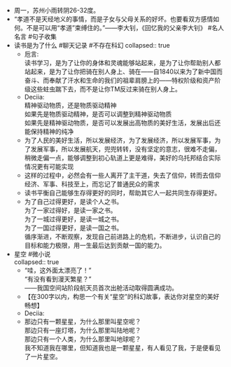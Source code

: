 - 周一，苏州小雨转阴26-32度。
- “孝道不是天经地义的事情，而是子女与父母关系的好坏。也要看双方感情如何。不是可以用“孝道”束缚住的。”——李大钊，《回忆我的父亲李大钊》 #名人名言 #句子收集
- 读书是为了什么 #聊天记录 #不存在科幻
  collapsed:: true
	- 卮言:  
	  读书学习，是为了让你的身体和灵魂能够站起来，是为了让你帮助别人都站起来，是为了让你把骑在别人身上、骑在——自1840以来为了新中国而奋斗、而奉献了汗水和生命的我们的祖辈肩膀上的——特权阶级和资产阶级这些蛀虫踹下去，而不是让你TM反过来骑在别人身上。
	- Deciia:  
	  精神驱动物质，还是物质驱动精神  
	  如果先是物质驱动精神，是否可以调整到精神驱动物质  
	  如果先是精神驱动物质，是否可以发展出高物质的美好生活，发展出后还能保持精神的纯净
	- 为了人民的美好生活，所以发展经济，为了发展经济，所以发展军事，为了发展军事，所以发展航天，兜兜转转，没有坚定的意志，很难不走偏，稍微走偏一点，能够调整到初心轨道上更是难得，美好的乌托邦结合实际情况更有可能实现
	- 这样的过程中，必然会有一些人离开了主干道，失去了信仰，转而去信仰经济、军事、科技至上，而忘记了普通民众的需求
	- 读书平衡自己能够生存得更好的同时，帮助其它人一起共同生存得更好。
	- 为了自己过得更好，是读个人之书。  
	  为了一家过得好，是读一家之书。  
	  为了一城过得更好，是读一城之书。  
	  为了一国过得更好，是读一国之书。  
	  循序渐进，不断观察，发现自己前进路上的危机，不断进步，认识自己的目标和能力极限，用一生最后达到贡献一国的能力。
- 星空 #微小说  
  collapsed:: true
	- “哇，这外面太漂亮了！”  
	  “有没有看到漫天繁星？”  
	  ——我国空间站阶段航天员首次出舱活动取得圆满成功。
	- 【在300字以内，构思一个有关“星空”的科幻故事，表达你对星空的美好畅想】
	- Deciia:
	- 那边只有一颗星星，为什么那里叫星空呢？  
	  那边只有一座灯塔，为什么那里叫陆地呢？  
	  那边只有一个人类，为什么那里叫地球呢？  
	  我不知道我在哪里，但知道我也是一颗星星，有人看见了我，于是便看见了一片星空。